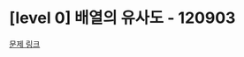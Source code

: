 # [level 0] 배열의 유사도 - 120903

[문제 링크](https://school.programmers.co.kr/learn/courses/30/lessons/120903) 
